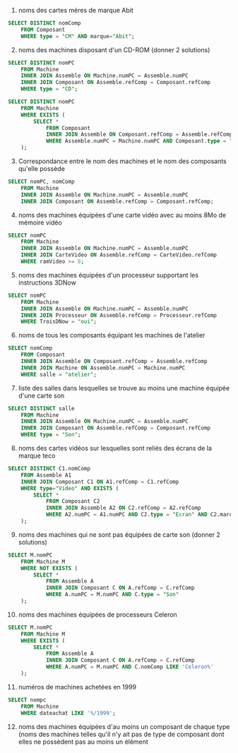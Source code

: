 1. noms des cartes mères de marque Abit

```sql
SELECT DISTINCT nomComp
    FROM Composant
    WHERE type = "CM" AND marque="Abit";
```

2. noms des machines disposant d'un CD-ROM (donner 2 solutions)

```sql
SELECT DISTINCT nomPC
    FROM Machine
    INNER JOIN Assemble ON Machine.numPC = Assemble.numPC
    INNER JOIN Composant ON Assemble.refComp = Composant.refComp
    WHERE type = "CD";
```

```sql
SELECT DISTINCT nomPC
    FROM Machine
    WHERE EXISTS (
        SELECT * 
            FROM Composant
            INNER JOIN Assemble ON Composant.refComp = Assemble.refComp
            WHERE Assemble.numPC = Machine.numPC AND Composant.type = "CD"
    );
```

3. Correspondance entre le nom des machines et le nom des composants qu'elle possède

```sql
SELECT nomPC, nomComp
    FROM Machine
    INNER JOIN Assemble ON Machine.numPC = Assemble.numPC
    INNER JOIN Composant ON Assemble.refComp = Composant.refComp;
```

4. noms des machines équipées d'une carte vidéo avec au moins 8Mo de mémoire vidéo

```sql
SELECT nomPC
    FROM Machine
    INNER JOIN Assemble ON Machine.numPC = Assemble.numPC
    INNER JOIN CarteVideo ON Assemble.refComp = CarteVideo.refComp
    WHERE ramVideo >= 8;
```

5. noms des machines équipées d'un processeur supportant les instructions 3DNow

```sql
SELECT nomPC
    FROM Machine
    INNER JOIN Assemble ON Machine.numPC = Assemble.numPC
    INNER JOIN Processeur ON Assemble.refComp = Processeur.refComp
    WHERE TroisDNow = "oui";
```

6. noms de tous les composants équipant les machines de l'atelier

```sql
SELECT nomComp
    FROM Composant
    INNER JOIN Assemble ON Composant.refComp = Assemble.refComp
    INNER JOIN Machine ON Assemble.numPC = Machine.numPC
    WHERE salle = "atelier";

```

7. liste des salles dans lesquelles se trouve au moins une machine équipée d'une carte son

```sql
SELECT DISTINCT salle
    FROM Machine
    INNER JOIN Assemble ON Machine.numPC = Assemble.numPC
    INNER JOIN Composant ON Assemble.refComp = Composant.refComp
    WHERE type = "Son";
```

8. noms des cartes vidéos sur lesquelles sont reliés des écrans de la marque teco

```sql
SELECT DISTINCT C1.nomComp
    FROM Assemble A1
    INNER JOIN Composant C1 ON A1.refComp = C1.refComp
    WHERE type="Video" AND EXISTS (
        SELECT *
            FROM Composant C2
            INNER JOIN Assemble A2 ON C2.refComp = A2.refComp
            WHERE A2.numPC = A1.numPC AND C2.type = "Ecran" AND C2.marque = "teco"
    );
```

9. noms des machines qui ne sont pas équipées de carte son (donner 2 solutions)

```sql
SELECT M.nomPC
    FROM Machine M
    WHERE NOT EXISTS (
        SELECT *
            FROM Assemble A
            INNER JOIN Composant C ON A.refComp = C.refComp
            WHERE A.numPC = M.numPC AND C.type = "Son"
    );
```

10. noms des machines équipées de processeurs Celeron

```sql
SELECT M.nomPC
    FROM Machine M
    WHERE EXISTS (
        SELECT *
            FROM Assemble A
            INNER JOIN Composant C ON A.refComp = C.refComp
            WHERE A.numPC = M.numPC AND C.nomComp LIKE 'Celeron%'
    );
```

11. numéros de machines achetées en 1999

```sql
SELECT nompc
    FROM Machine
    WHERE dateachat LIKE '%/1999';
```

12. noms des machines équipées d'au moins un composant de chaque type (noms des machines telles qu'il n'y ait pas de type de composant dont elles ne possèdent pas au moins un élément

```sql

```

